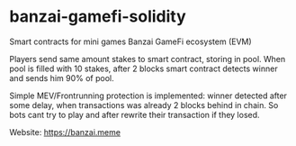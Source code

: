 # banzai-gamefi-solidity
Smart contracts for mini games Banzai GameFi ecosystem (EVM)

Players send same amount stakes to smart contract, storing in pool. When pool is filled 
with 10 stakes, after 2 blocks smart contract detects winner and sends him 90% of pool.

Simple MEV/Frontrunning protection is implemented: winner detected after some delay, when
transactions was already 2 blocks behind in chain. So bots cant try to play and after rewrite 
their transaction if they losed.

Website: https://banzai.meme
